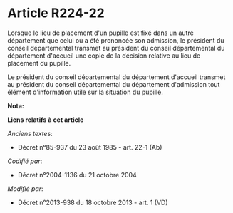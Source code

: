 # Article R224-22

Lorsque le lieu de placement d'un pupille est fixé dans un autre département que celui où a été prononcée son admission, le
président du conseil départemental transmet au président du conseil départemental du département d'accueil une copie de la
décision relative au lieu de placement du pupille. 

Le président du conseil départemental du département d'accueil transmet au président du conseil départemental du département
d'admission tout élément d'information utile sur la situation du pupille.

**Nota:**



**Liens relatifs à cet article**

_Anciens textes_:

  - Décret n°85-937 du 23 août 1985 - art. 22-1 (Ab)

_Codifié par_:

  - Décret n°2004-1136 du 21 octobre 2004

_Modifié par_:

  - Décret n°2013-938 du 18 octobre 2013 - art. 1 (VD)
